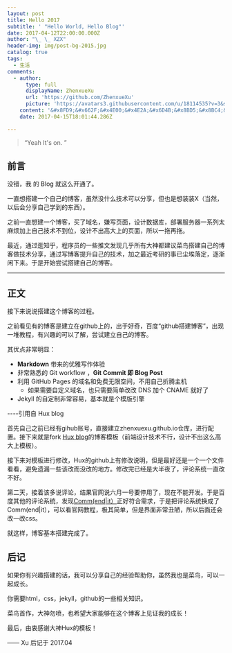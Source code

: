 ```yaml
---
layout: post
title: Hello 2017
subtitle: ' "Hello World, Hello Blog"'
date: 2017-04-12T22:00:00.000Z
author: "\_ \_ XZX"
header-img: img/post-bg-2015.jpg
catalog: true
tags:
  - 生活
comments:
  - author:
      type: full
      displayName: ZhenxueXu
      url: 'https://github.com/ZhenxueXu'
      picture: 'https://avatars3.githubusercontent.com/u/18114535?v=3&s=73'
    content: '&#x8FD9;&#x662F;&#x4E00;&#x4E2A;&#x6D4B;&#x8BD5;&#x8BC4;&#x8BBA;&#xFF01;'
    date: 2017-04-15T18:01:44.286Z

---
```


> “Yeah It's on. ”


## 前言

没错，我 的 Blog 就这么开通了。


一直想搭建一个自己的博客，虽然没什么技术可以分享，但也是想装装X（当然，以后会分享自己学到的东西）。


之前一直想建一个博客，买了域名，嫌写页面，设计数据库，部署服务器一系列太麻烦加上自己技术不到位，设计不出高大上的页面，所以一拖再拖。

最近，通过逛知乎，程序员的一些推文发现几乎所有大神都建议菜鸟搭建自己的博客做技术分享，通过写博客提升自己的技术，加之最近考研的事已尘埃落定，逐渐闲下来。于是开始尝试搭建自己的博客。


---

## 正文

接下来说说搭建这个博客的过程。  

之前看见有的博客是建立在github上的，出于好奇，百度“github搭建博客”，出现一堆教程，有兴趣的可以了解，尝试建立自己的博客。

其优点非常明显：

* **Markdown** 带来的优雅写作体验
* 非常熟悉的 Git workflow ，**Git Commit 即 Blog Post**
* 利用 GitHub Pages 的域名和免费无限空间，不用自己折腾主机
	* 如果需要自定义域名，也只需要简单改改 DNS 加个 CNAME 就好了 
* Jekyll 的自定制非常容易，基本就是个模版引擎

----引用自 Hux blog

首先自己之前已经有gihub账号，直接建立zhenxuexu.github.io仓库，进行配置。接下来就是fork [Hux blog](https://github.com/Huxpro/huxpro.github.io)的博客模板（前端设计技术不行，设计不出这么高大上模板）。

接下来对模板进行修改，Hux的github上有修改说明，但是最好还是一个一个文件看看，避免遗漏一些该改而没改的地方。修改完已经是大半夜了，评论系统一直改不好。

第二天，接着该多说评论，结果官网说六月一号要停用了，现在不能开发。于是百度其他的评论系统，发现[Comm(end|it）](https://commentit.io/)正好符合需求，于是把评论系统换成了Comm(end|it），可以看官网教程，极其简单，但是界面非常丑陋，所以后面还会改一改css。

就这样，博客基本搭建完成了。


## 后记

如果你有兴趣搭建的话，我可以分享自己的经验帮助你，虽然我也是菜鸟，可以一起成长。

你需要html，css，jekyll，github的一些相关知识。

菜鸟首作，大神勿喷，也希望大家能够在这个博客上见证我的成长！

最后，由衷感谢大神Hux的模板！

—— Xu 后记于 2017.04


